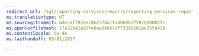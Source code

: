 ```yaml
--- 
redirect_url: /sql/reporting-services/reports/reporting-services-reports-ssrs
ms.translationtype: HT
ms.sourcegitcommit: 6dccaff93a6c8b2374a1fad069b2f597898802fc
ms.openlocfilehash: 17a32642a95fe0ae0b867df73390101ae3550420
ms.contentlocale: de-de
ms.lasthandoff: 08/01/2017

--- 
```


